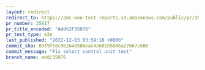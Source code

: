 ```yaml
---
layout: redirect
redirect_to: https://a8c-woo-test-reports.s3.amazonaws.com/public/pr/35817/e2e/index.html
pr_number: 35817
pr_title_encoded: "Add%2F35076"
pr_test_type: e2e
last_published: "2022-12-03 03:59:18 +0000"
commit_sha: 09f9f58c96264d50beac4a601b9d46a27667c606
commit_message: "Fix select control unit test"
branch_name: add/35076
---
```

